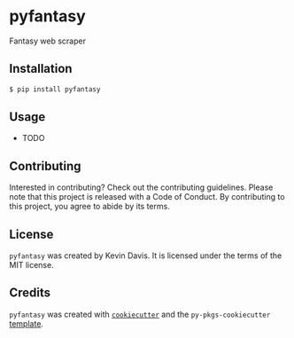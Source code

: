 # pyfantasy

Fantasy web scraper

## Installation

```bash
$ pip install pyfantasy
```

## Usage

- TODO

## Contributing

Interested in contributing? Check out the contributing guidelines. Please note that this project is released with a Code of Conduct. By contributing to this project, you agree to abide by its terms.

## License

`pyfantasy` was created by Kevin Davis. It is licensed under the terms of the MIT license.

## Credits

`pyfantasy` was created with [`cookiecutter`](https://cookiecutter.readthedocs.io/en/latest/) and the `py-pkgs-cookiecutter` [template](https://github.com/py-pkgs/py-pkgs-cookiecutter).
